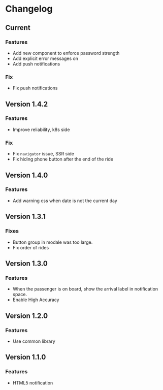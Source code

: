 # Changelog
## Current
### Features
* Add new component to enforce password strength
* Add explicit error messages on 
* Add push notifications
### Fix
* Fix push notifications
## Version 1.4.2
### Features
* Improve reliability, k8s side
### Fix
* Fix `navigator` issue, SSR side
* Fix hiding phone button after the end of the ride
## Version 1.4.0
### Features
* Add warning css when date is not the current day
## Version 1.3.1
### Fixes
* Button group in modale was too large.
* Fix order of rides
## Version 1.3.0
### Features
* When the passenger is on board, show the arrival label in notification space.
* Enable High Accuracy
## Version 1.2.0
### Features
* Use common library
## Version 1.1.0
### Features
* HTML5 notification

